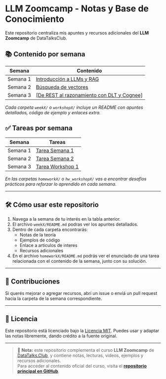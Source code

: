 # LLM Zoomcamp - Notas y Base de Conocimiento

Este repositorio centraliza mis apuntes y recursos adicionales del **LLM Zoomcamp** de DataTalksClub.

## 📚 Contenido por semana

| Semana   | Contenido                                                          |
| -------- | -------------------------------------------------------------------|
| Semana 1 | [Introducción a LLMs y RAG](./week1/)                              |
| Semana 2 | [Búsqueda de vectores](./week2/)                                   |
| Semana 3 | [ [De REST al razonamiento con DLT y Cognee]](./workshop1/)        |

*Cada carpeta `weekX/` o `workshopX/` incluye un README con apuntes detallados, código de ejemplo y enlaces extra.*

## ✅ Tareas por semana

| Semana   | Tareas                               |
| -------- | ------------------------------------ |
| Semana 1 | [Tarea Semana 1](./homework1/)       |
| Semana 2 | [Tarea Semana 2](./homework2/)       |
| Semana 3 | [Tarea Workshop 1](./hw_workshop1/)   |

*En las carpetas `homeworkX/` o `hw_workshopX/` vas a encontrar desafíos prácticos para reforzar lo aprendido en cada semana.*

---

## 🛠️ Cómo usar este repositorio

1. Navega a la semana de tu interés en la tabla anterior.
2. El archivo `weekX/README.md` podras ver los apuntes detallados.
3. Dentro de cada carpeta encontrarás:
   * Notas de la teoría
   * Ejemplos de código
   * Enlace a articulos de interes
   * Recursos adicionales
4. En el archivo `homeworkX/README.md` podrás ver el enunciado de una tarea relacionada con el contenido de la semana, junto con su solución.

---

## 🤝 Contribuciones

Si querés mejorar o agregar recursos, abrí un issue o enviá un pull request hacia la carpeta de la semana correspondiente.

---

## 📝 Licencia

Este repositorio está licenciado bajo la [Licencia MIT](LICENSE). Puedes usar y adaptar las notas libremente, dando crédito a la fuente original.

---

> 📌 **Nota:** este repositorio complementa el curso **LLM Zoomcamp** de [DataTalks.Club](https://datatalks.club/), y contiene notas, lecturas, videos, ejemplos y recursos adicionales.  
> Para acceder al contenido oficial del curso, visita el [**repositorio principal en GitHub**](https://github.com/DataTalksClub/llm-zoomcamp).
